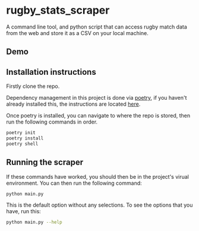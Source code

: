# rugby_stats_scraper

A command line tool, and python script that can access rugby match data from the web and store it as a CSV on your local machine.

## Demo

## Installation instructions

Firstly clone the repo.

Dependency management in this project is done via [poetry](https://python-poetry.org/), if you haven't already installed this, the instructions are located [here](https://python-poetry.org/docs/#installation).

Once poetry is installed, you can navigate to where the repo is stored, then run the following commands in order.

```bash
poetry init
poetry install
poetry shell
```

## Running the scraper

If these commands have worked, you should then be in the project's virual environment. You can then run the following command:

```bash
python main.py
```

This is the default option without any selections. To see the options that you have, run this:

```bash
python main.py --help
```
